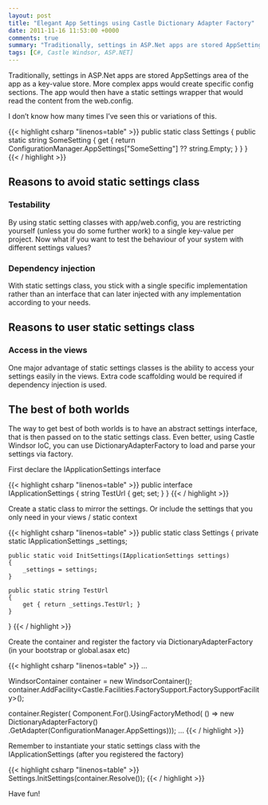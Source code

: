 ```yaml
---
layout: post
title: "Elegant App Settings using Castle Dictionary Adapter Factory"
date: 2011-11-16 11:53:00 +0000
comments: true
summary: "Traditionally, settings in ASP.Net apps are stored AppSettings area of the app as a key-value store. More complex apps would create specific config sections. The app would then have a static settings wrapper that would read the content from the web.config."
tags: [C#, Castle Windsor, ASP.NET]
---
```


Traditionally, settings in ASP.Net apps are stored AppSettings area of the app as a key-value store. More complex apps would create specific config sections. The app would then have a static settings wrapper that would read the content from the web.config.
<!--more-->


I don’t know how many times I’ve seen this or variations of this.

{{< highlight csharp "linenos=table" >}}
public static class Settings
{
    public static string SomeSetting
    {
        get { return ConfigurationManager.AppSettings["SomeSetting"] ?? string.Empty; }
    }
}
{{< / highlight >}}


Reasons to avoid static settings class
-------------------

### Testability

By using static setting classes with app/web.config, you are restricting yourself (unless you do some further work) to a single key-value per project. Now what if you want to test the behaviour of your system with different settings values?

### Dependency injection

With static settings class, you stick with a single specific implementation rather than an interface that can later injected with any implementation according to your needs.

Reasons to user static settings class
-------------------

### Access in the views

One major advantage of static settings classes is the ability to access your settings easily in the views. Extra code scaffolding would be required if dependency injection is used.

The best of both worlds
-------------------

The way to get best of both worlds is to have an abstract settings interface, that is then passed on to the static settings class. Even better, using Castle Windsor IoC, you can use DictionaryAdapterFactory to load and parse your settings via factory.

First declare the IApplicationSettings interface

{{< highlight csharp "linenos=table" >}}
public interface IApplicationSettings
{
    string TestUrl { get; set; } 
}
{{< / highlight >}}

Create a static class to mirror the settings. Or include the settings that you only need in your views / static context

{{< highlight csharp "linenos=table" >}}
public static class Settings
{
    private static IApplicationSettings _settings;
 
    public static void InitSettings(IApplicationSettings settings)
    {
        _settings = settings;
    }
 
    public static string TestUrl
    {
        get { return _settings.TestUrl; }
    }
}
{{< / highlight >}}

Create the container and register the factory via DictionaryAdapterFactory (in your bootstrap or global.asax etc)

{{< highlight csharp "linenos=table" >}}
...
 
WindsorContainer container = new WindsorContainer();
container.AddFacility<Castle.Facilities.FactorySupport.FactorySupportFacility>();
 
container.Register(
    Component.For<IApplicationSettings>().UsingFactoryMethod(
        () => new DictionaryAdapterFactory()
             .GetAdapter<IApplicationSettings>(ConfigurationManager.AppSettings)));
...
{{< / highlight >}}

Remember to instantiate your static settings class with the IApplicationSettings (after you registered the factory)

{{< highlight csharp "linenos=table" >}}
Settings.InitSettings(container.Resolve<IApplicationSettings>());
{{< / highlight >}}

Have fun!
